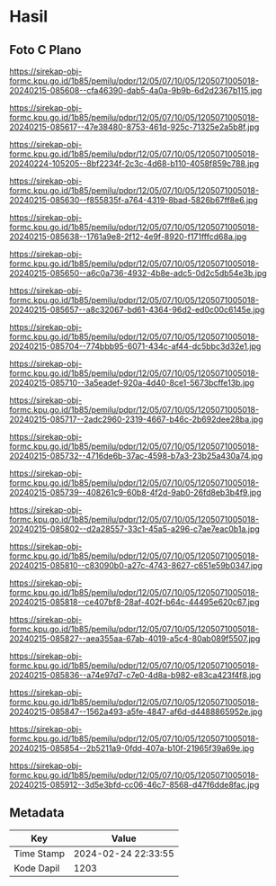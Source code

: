 # Hasil

## Foto C Plano

https://sirekap-obj-formc.kpu.go.id/1b85/pemilu/pdpr/12/05/07/10/05/1205071005018-20240215-085608--cfa46390-dab5-4a0a-9b9b-6d2d2367b115.jpg

https://sirekap-obj-formc.kpu.go.id/1b85/pemilu/pdpr/12/05/07/10/05/1205071005018-20240215-085617--47e38480-8753-461d-925c-71325e2a5b8f.jpg

https://sirekap-obj-formc.kpu.go.id/1b85/pemilu/pdpr/12/05/07/10/05/1205071005018-20240224-105205--8bf2234f-2c3c-4d68-b110-4058f859c788.jpg

https://sirekap-obj-formc.kpu.go.id/1b85/pemilu/pdpr/12/05/07/10/05/1205071005018-20240215-085630--f855835f-a764-4319-8bad-5826b67ff8e6.jpg

https://sirekap-obj-formc.kpu.go.id/1b85/pemilu/pdpr/12/05/07/10/05/1205071005018-20240215-085638--1761a9e8-2f12-4e9f-8920-f171fffcd68a.jpg

https://sirekap-obj-formc.kpu.go.id/1b85/pemilu/pdpr/12/05/07/10/05/1205071005018-20240215-085650--a6c0a736-4932-4b8e-adc5-0d2c5db54e3b.jpg

https://sirekap-obj-formc.kpu.go.id/1b85/pemilu/pdpr/12/05/07/10/05/1205071005018-20240215-085657--a8c32067-bd61-4364-96d2-ed0c00c6145e.jpg

https://sirekap-obj-formc.kpu.go.id/1b85/pemilu/pdpr/12/05/07/10/05/1205071005018-20240215-085704--774bbb95-6071-434c-af44-dc5bbc3d32e1.jpg

https://sirekap-obj-formc.kpu.go.id/1b85/pemilu/pdpr/12/05/07/10/05/1205071005018-20240215-085710--3a5eadef-920a-4d40-8ce1-5673bcffe13b.jpg

https://sirekap-obj-formc.kpu.go.id/1b85/pemilu/pdpr/12/05/07/10/05/1205071005018-20240215-085717--2adc2960-2319-4667-b46c-2b692dee28ba.jpg

https://sirekap-obj-formc.kpu.go.id/1b85/pemilu/pdpr/12/05/07/10/05/1205071005018-20240215-085732--4716de6b-37ac-4598-b7a3-23b25a430a74.jpg

https://sirekap-obj-formc.kpu.go.id/1b85/pemilu/pdpr/12/05/07/10/05/1205071005018-20240215-085739--408261c9-60b8-4f2d-9ab0-26fd8eb3b4f9.jpg

https://sirekap-obj-formc.kpu.go.id/1b85/pemilu/pdpr/12/05/07/10/05/1205071005018-20240215-085802--d2a28557-33c1-45a5-a296-c7ae7eac0b1a.jpg

https://sirekap-obj-formc.kpu.go.id/1b85/pemilu/pdpr/12/05/07/10/05/1205071005018-20240215-085810--c83090b0-a27c-4743-8627-c651e59b0347.jpg

https://sirekap-obj-formc.kpu.go.id/1b85/pemilu/pdpr/12/05/07/10/05/1205071005018-20240215-085818--ce407bf8-28af-402f-b64c-44495e620c67.jpg

https://sirekap-obj-formc.kpu.go.id/1b85/pemilu/pdpr/12/05/07/10/05/1205071005018-20240215-085827--aea355aa-67ab-4019-a5c4-80ab089f5507.jpg

https://sirekap-obj-formc.kpu.go.id/1b85/pemilu/pdpr/12/05/07/10/05/1205071005018-20240215-085836--a74e97d7-c7e0-4d8a-b982-e83ca423f4f8.jpg

https://sirekap-obj-formc.kpu.go.id/1b85/pemilu/pdpr/12/05/07/10/05/1205071005018-20240215-085847--1562a493-a5fe-4847-af6d-d4488865952e.jpg

https://sirekap-obj-formc.kpu.go.id/1b85/pemilu/pdpr/12/05/07/10/05/1205071005018-20240215-085854--2b5211a9-0fdd-407a-b10f-21965f39a69e.jpg

https://sirekap-obj-formc.kpu.go.id/1b85/pemilu/pdpr/12/05/07/10/05/1205071005018-20240215-085912--3d5e3bfd-cc06-46c7-8568-d47f6dde8fac.jpg


## Metadata

| Key        | Value               |
| ---------- | ------------------- |
| Time Stamp | 2024-02-24 22:33:55 |
| Kode Dapil | 1203                |



